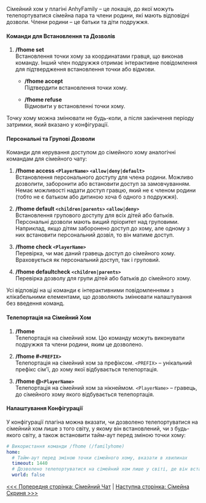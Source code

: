 Сімейний хом у плагіні AnhyFamily – це локація, до якої можуть телепортуватися сімейна пара та члени родини, які мають відповідні дозволи. Члени родини – це батьки та діти подружжя.

#### Команди для Встановлення та Дозволів

1. **/fhome set**  
   Встановлення точки хому за координатами гравця, що виконав команду. Інший член подружжя отримає інтерактивне повідомлення для підтвердження встановлення точки або відмови.

   - **/fhome accept**  
     Підтвердити встановлення точки хому.

   - **/fhome refuse**  
     Відмовити у встановленні точки хому.

Точку хому можна змінювати не будь-коли, а після закінчення періоду затримки, який вказано у конфігурації.

#### Персональні та Групові Дозволи

Команди для керування доступом до сімейного хому аналогічні командам для сімейного чату:

1. **/fhome access `<PlayerName>` `<allow|deny|default>`**  
   Встановлення персонального доступу для члена родини. Можливо дозволити, заборонити або встановити доступ за замовчуванням. Немає можливості надати доступ гравцю, який не є членом родини (тобто не є батьком або дитиною хоча б одного з подружжя).

2. **/fhome default `<children|parents>` `<allow|deny>`**  
   Встановлення групового доступу для всіх дітей або батьків. Персональні дозволи мають вищий пріоритет над груповими. Наприклад, якщо дітям заборонено доступ до хому, але одному з них встановити персональний дозвіл, то він матиме доступ.

3. **/fhome check `<PlayerName>`**  
   Перевірка, чи має даний гравець доступ до сімейного хому. Враховується як персональний доступ, так і груповий.

4. **/fhome defaultcheck `<children|parents>`**  
   Перевірка дозволу для групи дітей або батьків до сімейного хому.

Усі відповіді на ці команди є інтерактивними повідомленнями з клікабельними елементами, що дозволяють змінювати налаштування без введення команд.

#### Телепортація на Сімейний Хом

1. **/fhome**  
   Телепортація на сімейний хом. Цю команду можуть виконувати подружжя та члени родини, яким це дозволено.

2. **/fhome #`<PREFIX>`**  
   Телепортація на сімейний хом за префіксом. `<PREFIX>` – унікальний префікс сім'ї, до хому якої відбувається телепортація.

3. **/fhome @`<PlayerName>`**  
   Телепортація на сімейний хом за нікнеймом. `<PlayerName>` – гравець, до сімейного хому якого відбувається телепортація.

#### Налаштування Конфігурації

У конфігурації плагіна можна вказати, чи дозволено телепортуватися на сімейний хом лише з того світу, у якому він встановлений, чи з будь-якого світу, а також встановити тайм-аут перед зміною точки хому:

```yaml
# Використання команди /fhome (/familyhome)
home:
  # Тайм-аут перед зміною точки сімейного хому, вказати в хвилинах
  timeout: 1440
  # Дозволено телепортуватися на сімейний хом лише у світі, де він встановлений
  world: false
```


[<<< Попередня сторінка: Сімейний Чат](chat.md) | [Наступна сторінка: Сімейна Скриня >>>](chest.md)